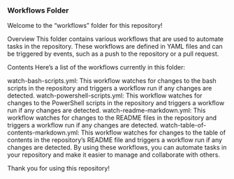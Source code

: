 ### Workflows Folder

Welcome to the “workflows” folder for this repository!

Overview
This folder contains various workflows that are used to automate tasks in the repository. These workflows are defined in YAML files and can be triggered by events, such as a push to the repository or a pull request.

Contents
Here’s a list of the workflows currently in this folder:

watch-bash-scripts.yml: This workflow watches for changes to the bash scripts in the repository and triggers a workflow run if any changes are detected.
watch-powershell-scripts.yml: This workflow watches for changes to the PowerShell scripts in the repository and triggers a workflow run if any changes are detected.
watch-readme-markdown.yml: This workflow watches for changes to the README files in the repository and triggers a workflow run if any changes are detected.
watch-table-of-contents-markdown.yml: This workflow watches for changes to the table of contents in the repository’s README file and triggers a workflow run if any changes are detected.
By using these workflows, you can automate tasks in your repository and make it easier to manage and collaborate with others.

Thank you for using this repository!
